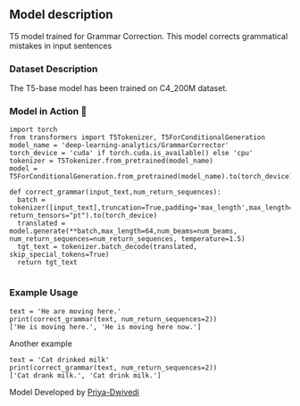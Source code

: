 ## Model description
T5 model trained for Grammar Correction. This model corrects grammatical mistakes in input sentences

### Dataset Description
The T5-base model has been trained on C4_200M dataset. 
### Model in Action 🚀
```
import torch
from transformers import T5Tokenizer, T5ForConditionalGeneration
model_name = 'deep-learning-analytics/GrammarCorrector'
torch_device = 'cuda' if torch.cuda.is_available() else 'cpu'
tokenizer = T5Tokenizer.from_pretrained(model_name)
model = T5ForConditionalGeneration.from_pretrained(model_name).to(torch_device)

def correct_grammar(input_text,num_return_sequences):
  batch = tokenizer([input_text],truncation=True,padding='max_length',max_length=64, return_tensors="pt").to(torch_device)
  translated = model.generate(**batch,max_length=64,num_beams=num_beams, num_return_sequences=num_return_sequences, temperature=1.5)
  tgt_text = tokenizer.batch_decode(translated, skip_special_tokens=True)
  return tgt_text
  
```

### Example Usage
```
text = 'He are moving here.'
print(correct_grammar(text, num_return_sequences=2))
['He is moving here.', 'He is moving here now.']
```

Another example
```
text = 'Cat drinked milk'
print(correct_grammar(text, num_return_sequences=2))
['Cat drank milk.', 'Cat drink milk.']
```

Model Developed by [Priya-Dwivedi](https://www.linkedin.com/in/priyanka-dwivedi-6864362)